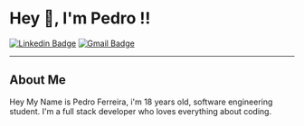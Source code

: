 # Hey 👋, I'm Pedro !! 
[![Linkedin Badge](https://img.shields.io/badge/-Linkedin-blue?style=flat-square&logo=linkedin)](https://www.linkedin.com/in/pedro-ferreira-b385131a2/)
[![Gmail Badge](https://img.shields.io/badge/-pedrolcsferreira%40gmail.com-red?style=flat-square&logo=Gmail&logoColor=white&link=mailto:pedrolcsferreira@gmail.com)](mailto:pedrolcsferreira@gmail.com)
</h2>
<hr/>

## About Me

Hey My Name is Pedro Ferreira, i'm 18 years old, software engineering student.
I'm a full stack developer who loves everything about coding.
